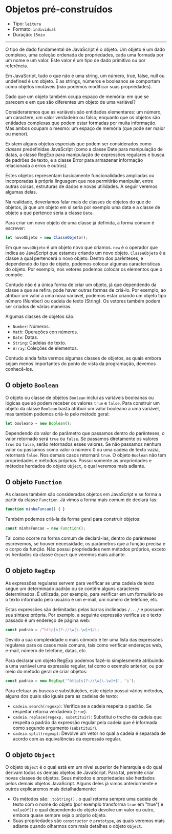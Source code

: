 # Objetos pré-construídos

* Tipo: `leitura`
* Formato: `individual`
* Duração: `15min`

***

O tipo de dado fundamental de JavaScript é o objeto. Um objeto é um dado complexo, uma coleção ordenada de propriedades, cada uma formada por um nome e um valor. Este valor é um tipo de dado primitivo ou por referência.

Em JavaScript, tudo o que não é uma string, um número, true, false, null ou undefined é um objeto. E as strings, números e booleanos se comportam como objetos imutáveis (não podemos modificar suas propriedades).

Dado que um objeto também ocupa espaço de memória: em que se parecem e em que são diferentes um objeto de uma variável?

Consideraremos que as variáveis são entidades elementares: um número, um caractere, um valor verdadeiro ou falso; enquanto que os objetos são entidades complexas que podem estar formadas por muita informação. Mas ambos ocupam o mesmo: um espaço de memória (que pode ser maior ou menor).

Existem alguns objetos especiais que podem ser considerados como _classes_ predefinidas JavaScript (como a classe Date para manipulação de datas, a classe RegExp para manipulação de expressões regulares e busca de padrões de texto, e a classe Error para armazenar informação relacionada a erros e outros).

Estes objetos representam basicamente funcionalidades ampliadas ou incorporadas à própria linguagem que nos permitirão manipular, entre outras coisas, estruturas de dados e novas utilidades. A seguir veremos algumas delas.

Na realidade, deveríamos falar mais de classes de objetos do que de objetos, já que um objeto em si seria por exemplo uma data e a classe de objeto a que pertence seria a classe `Date`.

Para criar um novo objeto de uma classe já definida, a forma comum é escrever:

```js
let novoObjeto = new ClasseObjeto();
```

Em que `novoObjeto` é um objeto novo que criamos. `new` é o operador que indica ao JavaScript que estamos criando um novo objeto. `ClasseObjeto` é a classe a qual pertencerá o novo objeto. Dentro dos parênteses, e dependendo do tipo de objeto, podemos colocar algumas características do objeto. Por exemplo, nos vetores podemos colocar os elementos que o compõe.

Contudo não é a única forma de criar um objeto, já que dependendo da classe a que se refira, pode haver outras formas de criá-lo. Por exemplo, ao atribuir um valor a uma nova variável, podemos estar criando um objeto tipo número (Number) ou cadeia de texto (String). Os vetores também podem ser criados de várias maneiras.

Algumas classes de objetos são:

* `Number`: Números.
* `Math`: Operações con números.
* `Date`: Datas.
* `String`: Cadeias de texto.
* `Array`: Coleções de elementos.

Contudo ainda falta vermos algumas classes de objetos, as quais embora sejam menos importantes do ponto de vista da programação, devemos conhecê-los.

## O objeto `Boolean`

O objeto ou classe de objetos `Boolean` inclui as variáveis booleanas ou lógicas que só podem receber os valores `true` e `false`. Para construir um objeto da classe `Boolean` basta atribuir um valor booleano a uma variável, mas também podemos criá-lo pelo método geral:

```js
let booleano = new Boolean();
```
Dependendo do valor do parâmetro que passamos dentro do parênteses, o valor retornado será `true` ou `false`. Se passamos diretamente os valores `true` ou `false`, serão retornados esses valores. Se não passamos nenhum valor ou passamos como valor o número 0 ou uma cadeia de texto vazia, retornará `false`. Nos demais casos retornará `true`. O objeto `Boolean` não tem propriedades e métodos próprios. Possui somente as propriedades e métodos herdados do objeto `Object`, o qual veremos mais adiante.

## O objeto `Function`

As classes também são consideradas objetos em JavaScript e se forma a partir da classe `Function`. Já vimos a forma mais comum de declará-las:

```js
function minhaFuncao() { }
```

Também podemos criá-la da forma geral para construir objetos:

```js
const minhaFuncao = new Function();
```

Tal como ocorre na forma comum de declará-las, dentro do parênteses escrevemos, se houver necessidade, os parâmetros que a função precisa e o corpo da função. Não possui propriedades nem métodos próprios, exceto os herdados da classe `Object` que veremos mais adiante.

## O objeto `RegExp`

As expressões regulares servem para verificar se uma cadeia de texto segue um determinado padrão ou se contém alguns caracteres determinados. É utilizada, por exemplo, para verificar em um formulário se o texto informado pelo usuário é um e-mail, um número de telefone, etc.

Estas expressões são delimitadas pelas barras inclinadas `/.../` e possuem sua sintaxe própria. Por exemplo, a seguinte expressão verifica se o texto passado é um endereço de página web:
```js
const padrao = /^http[s]?://\w[\.\w]+$/i;
```

Devido a sua complexidade o mais cômodo é ter uma lista das expressões regulares para os casos mais comuns, tais como verificar endereços web, e-mail, número de telefone, datas, etc.

Para declarar um objeto RegExp podemos fazê-lo simplesmente atribuindo a uma variável uma expressão regular, tal como o exemplo anterior, ou por meio do método geral de criar objetos:

```js
const padrao = new RegExp('^http[s]?://\w[\.\w]+$', 'i');
```

Para efetuar as buscas e substituições, este objeto possui vários métodos, alguns dos quais são iguais para as cadeias de texto:

* `cadeia.search(regexp)`: Verifica se a cadeia respeita o padrão. Se respeitar retorna verdadeiro (`true`).
* `cadeia.replace(regexp, substituir)`: Substitui o trecho da cadeia que respeita o padrão da expressão regular pela cadeia que é informada como segundo argumento (`substituir`).
* `cadeia.split(regexp)`: Devolve um vetor no qual a cadeia é separada de acordo com as equivalências da expressão regular.

## O objeto `Object`

O objeto `Object` é o qual está em um nível superior de hierarquia e do qual derivam todos os demais objetos de JavaScript. Para tal, permite criar novas classes de objetos. Seus métodos e propriedades são herdados pelos demais objetos JavaScript. Alguns deles já vimos anteriormente e outros explicaremos mais detalhadamente:

* Os métodos são: `.toString();` o qual retorna sempre uma cadeia de texto com o nome do objeto (por exemplo transforma `true` em "true")  e `valueOf()` o qual dependendo do objeto devolve um valor ou outro, embora quase sempre seja o próprio objeto.
* Suas propriedades são `constructor` e `prototype`, as quais veremos mais adiante quando olharmos com mais detalhes o objeto `Object`.
